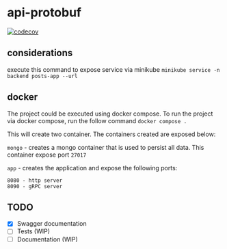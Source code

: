 # api-protobuf
[![codecov](https://codecov.io/gh/ricardojonathanromero/api-protobuf/branch/main/graph/badge.svg?token=9L7JY2U765)](https://codecov.io/gh/ricardojonathanromero/api-protobuf)

## considerations

execute this command to expose service via minikube
`minikube service -n backend posts-app --url`

## docker

The project could be executed using docker compose. To run the project via docker compose, run the follow
command `docker compose .`

This will create two container. The containers created are exposed below:

`mongo` - creates a mongo container that is used to persist all data. This container expose port `27017`

`app` - creates the application and expose the following ports:

    8080 - http server
    8090 - gRPC server

## TODO

- [x] Swagger documentation
- [ ] Tests (WIP)
- [ ] Documentation (WIP)
